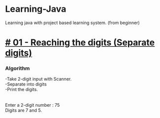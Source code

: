 # Learning-Java
Learning java with project based learning system.  (from beginner)

# <a href="https://github.com/Burakegekocabay/Learning-Java/"># 01 - Reaching the digits (Separate digits)</a>

<h3>Algorithm</h2>
-Take 2-digit input with Scanner. <br>
-Separate into digits <br>
-Print the digits. <br>
<br> <br>
Enter a 2-digit number : 75 <br> 
Digits are 7 and 5.

